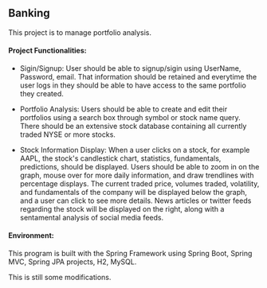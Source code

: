 # <h2>Banking</h2>
This project is to manage portfolio analysis.

<h4>Project Functionalities:</h4>

* Sigin/Signup:
User should be able to signup/sigin using UserName, Password, email.
That information should be retained and everytime the user logs in they should be able to have access to the same portfolio they created.

* Portfolio Analysis:
Users should be able to create and edit their portfolios using a search box through symbol or stock name query. There should be an extensive stock database containing all currently traded NYSE or more stocks.

* Stock Information Display:
When a user clicks on a stock, for example AAPL, the stock's candlestick chart, statistics, fundamentals, predictions, should be displayed. Users should be able to zoom in on the graph, mouse over for more daily information, and draw trendlines with percentage displays. The current traded price, volumes traded, volatility, and fundamentals of the company will be displayed below the graph, and a user can click to see more details. News articles or twitter feeds regarding the stock will be displayed on the right, along with a sentamental analysis of social media feeds.

<h4>Environment:</h4> 
This program is built with the Spring Framework using Spring Boot, Spring MVC, Spring JPA projects, H2, MySQL.


This is still some modifications.

